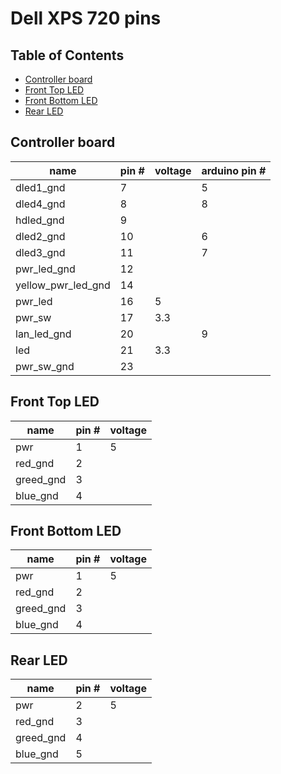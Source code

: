 # Dell XPS 720 pins <!-- omit in toc -->

## Table of Contents <!-- omit in toc -->

- [Controller board](#controller-board)
- [Front Top LED](#front-top-led)
- [Front Bottom LED](#front-bottom-led)
- [Rear LED](#rear-led)


## Controller board

| name               | pin # | voltage | arduino pin # |
| ------------------ | ----- | ------- | ------------- |
| dled1_gnd          | 7     |         | 5             |
| dled4_gnd          | 8     |         | 8             |
| hdled_gnd          | 9     |         |               |
| dled2_gnd          | 10    |         | 6             |
| dled3_gnd          | 11    |         | 7             |
| pwr_led_gnd        | 12    |         |               |
| yellow_pwr_led_gnd | 14    |         |               |
| pwr_led            | 16    | 5       |               |
| pwr_sw             | 17    | 3.3     |               |
| lan_led_gnd        | 20    |         | 9             |
| led                | 21    | 3.3     |               |
| pwr_sw_gnd         | 23    |         |               |


## Front Top LED

| name      | pin # | voltage |
| --------- | ----- | ------- |
| pwr       | 1     | 5       |
| red_gnd   | 2     |         |
| greed_gnd | 3     |         |
| blue_gnd  | 4     |         |


## Front Bottom LED

| name      | pin # | voltage |
| --------- | ----- | ------- |
| pwr       | 1     | 5       |
| red_gnd   | 2     |         |
| greed_gnd | 3     |         |
| blue_gnd  | 4     |         |


## Rear LED

| name      | pin # | voltage |
| --------- | ----- | ------- |
| pwr       | 2     | 5       |
| red_gnd   | 3     |         |
| greed_gnd | 4     |         |
| blue_gnd  | 5     |         |

